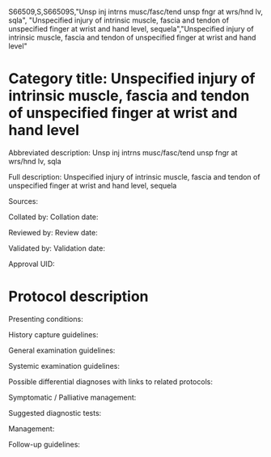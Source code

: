 S66509,S,S66509S,"Unsp inj intrns musc/fasc/tend unsp fngr at wrs/hnd lv, sqla", "Unspecified injury of intrinsic muscle, fascia and tendon of unspecified finger at wrist and hand level, sequela","Unspecified injury of intrinsic muscle, fascia and tendon of unspecified finger at wrist and hand level"
# Category title: Unspecified injury of intrinsic muscle, fascia and tendon of unspecified finger at wrist and hand level

Abbreviated description: Unsp inj intrns musc/fasc/tend unsp fngr at wrs/hnd lv, sqla

Full description: Unspecified injury of intrinsic muscle, fascia and tendon of unspecified finger at wrist and hand level, sequela

Sources:

Collated by:
Collation date:

Reviewed by:
Review date:

Validated by:
Validation date:

Approval UID:

# Protocol description

Presenting conditions:

History capture guidelines:

General examination guidelines:

Systemic examination guidelines:

Possible differential diagnoses with links to related protocols:

Symptomatic / Palliative management:

Suggested diagnostic tests:

Management:

Follow-up guidelines:
